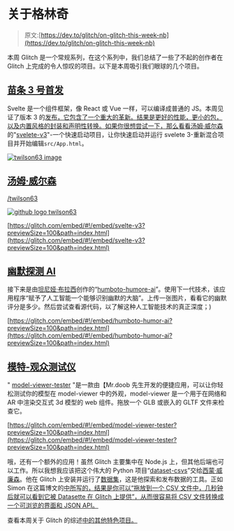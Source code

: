 # 关于格林奇

> 原文:[https://dev.to/glitch/on-glitch-this-week-nb](https://dev.to/glitch/on-glitch-this-week-nb)

本周 Glitch 是一个常规系列，在这个系列中，我们总结了一些了不起的创作者在 Glitch 上完成的令人惊叹的项目。以下是本周吸引我们眼球的几个项目。

## [](#svelte-3-starter)[苗条 3 号首发](https://glitch.com/~svelte-v3)

Svelte 是一个组件框架，像 React 或 Vue 一样，可以编译成普通的 JS。本周见证了版本 3 的[发布，它包含了一个重大的革新。结果是更好的性能，更小的包，以及内置风格的封装和声明性转换。如果你很想尝试一下，那么看看](https://svelte.dev/blog/svelte-3-rethinking-reactivity)[汤姆·威尔森](https://glitch.com/@twilson63)的"[svelete-v3](https://glitch.com/~svelte-v3)"-一个快速启动项目，让你快速启动并运行 svelete 3-重新混合项目并开始编辑`src/App.html`。

[![twilson63 image](../Images/e9a096cf07ba32795a059bd74552d21f.png)](/twilson63)

## [汤姆·威尔森](/twilson63)

[/twilson63](/twilson63)

[![github logo](../Images/7e90f0f60c25b501324445b96acd3de8.png) twilson63](https://github.com/twilson63)

[https://glitch.com/embed/#!/embed/svelte-v3?previewSize=100&path=index.html](https://glitch.com/embed/#!/embed/svelte-v3?previewSize=100&path=index.html)

## [](#humor-detecting-ai)[幽默探测 AI](https://glitch.com/~humboto-humor-ai)

接下来是由[坦尼娅·布拉西](https://glitch.com/@itstanyalol)创作的“[humboto-humore-ai](https://glitch.com/~humboto-humor-ai)”。使用下一代技术，该应用程序“赋予了人工智能一个能够识别幽默的大脑”。上传一张图片，看看它的幽默评分是多少。然后尝试查看源代码，以了解这种人工智能技术的真正深度；)

[https://glitch.com/embed/#!/embed/humboto-humor-ai?previewSize=100&path=index.html](https://glitch.com/embed/#!/embed/humboto-humor-ai?previewSize=100&path=index.html)

## [](#modelviewer-tester)[模特-观众测试仪](https://glitch.com/~model-viewer-tester)

" [model-viewer-tester](https://glitch.com/~model-viewer-tester) "是一款由【Mr.doob 先生开发的便捷应用，可以让你轻松测试你的模型在 model-viewer 中的外观，model-viewer 是一个用于在网络和 AR 中渲染交互式 3d 模型的 web 组件。拖放一个 GLB 或嵌入的 GLTF 文件来检查它。

[https://glitch.com/embed/#!/embed/model-viewer-tester?previewSize=100&path=index.html](https://glitch.com/embed/#!/embed/model-viewer-tester?previewSize=100&path=index.html)

哦，还有一个额外的应用！虽然 Glitch 主要集中在 Node.js 上，但其他后端也可以工作。所以我想我应该把这个伟大的 Python 项目“[dataset-csvs](https://glitch.com/~datasette-csvs)”交给[西蒙·威廉森](https://glitch.com/@simonw)。他在 Glitch 上安装并运行了[数据集](https://github.com/simonw/datasette)，这是他探索和发布数据的工具。正如 Simon 在这篇博文的[中所写的，结果是你可以“拖放到一个 CSV 文件中，几秒钟后就可以看到它被 Datasette 在 Glitch 上提供”，从而很容易将 CSV 文件转换成一个可浏览的界面和 JSON API。](https://simonwillison.net/2019/Apr/23/datasette-glitch/)

查看本周关于 Glitch 的综述[中的其他特色项目。](https://glitch.com/@glitch/glitch-this-week-april-24-2019)
